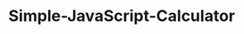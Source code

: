 <h1>Simple-JavaScript-Calculator</h1>
<p>
<a href="https://coub.com/view/29pqzo" rel="nofollow"></a>
</p>
